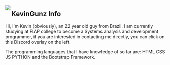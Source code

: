 <!--<img src="https://cdn.discordapp.com/attachments/533004171956191242/887815222247694406/ImKevinHeaderGithub.png"/>-->

<a href="https://discord.com/users/433426340813864960"><img align="left" src="https://lanyard-profile-readme.vercel.app/api/433426340813864960?bg=7f55ff&borderRadius=8px&hideDiscrim=true"/></a>

## KevinGunz Info

Hi, I'm Kevin (obviously), an 22 year old guy from Brazil.  I am currently studying at FIAP college to become a Systems analysis and development programmer, if you are interested in contacting me directly, you can click on this Discord overlay on the left.

The programming languages that I have knowledge of so far are: HTML CSS JS PYTHON and the Bootstrap Framework.
